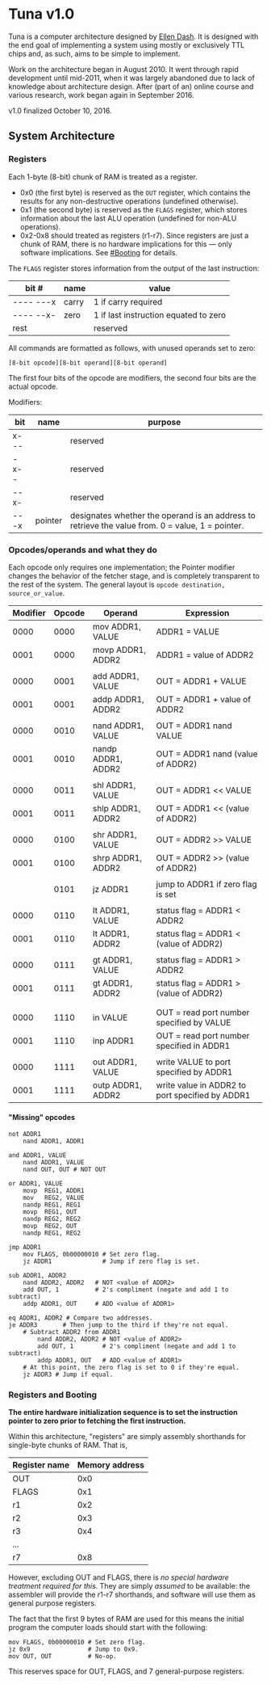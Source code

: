 # Tuna v1.0

Tuna is a computer architecture designed by [Ellen
Dash](https://puppy.technology). It is designed with the end goal of
implementing a system using mostly or exclusively TTL chips and, as
such, aims to be simple to implement.

Work on the architecture began in August 2010. It went through rapid
development until mid-2011, when it was largely abandoned due to lack of
knowledge about architecture design. After (part of an) online course
and various research, work began again in September 2016.

v1.0 finalized October 10, 2016.

## System Architecture

### Registers

Each 1-byte (8-bit) chunk of RAM is treated as a register.

* 0x0 (the first byte) is reserved as the `OUT` register, which contains the results for any non-destructive operations (undefined otherwise).
* 0x1 (the second byte) is reserved as the `FLAGS` register, which stores information about the last ALU operation (undefined for non-ALU operations).
* 0x2-0x8 should treated as registers (r1-r7). Since registers are just a chunk of RAM, there is no hardware implications for this &mdash; only software implications. See [#Booting](#Booting) for details.

The `FLAGS` register stores information from the output of the last instruction:

| bit #      | name   | value                                  |
|------------|--------|----------------------------------------|
| ---- ---x  | carry  | 1 if carry required                    |
| ---- --x-  | zero   | 1 if last instruction equated to zero  |
| rest       |        | reserved                               |


All commands are formatted as follows, with unused operands set to zero:

    [8-bit opcode][8-bit operand][8-bit operand]

The first four bits of the opcode are modifiers, the second four bits are the actual opcode.

Modifiers:

| bit   | name    | purpose   |
|-------|---------|-----------|
| x---  |         | reserved  |
| -x--  |         | reserved  |
| --x-  |         | reserved  |
| ---x  | pointer | designates whether the operand is an address to retrieve the value from. 0 = value, 1 = pointer. |

### Opcodes/operands and what they do

Each opcode only requires one implementation; the Pointer modifier changes the behavior of the fetcher stage, and is completely transparent to the rest of the system. The general layout is `opcode destination, source_or_value`.

| Modifier | Opcode | Operand              | Expression                                       |
|----------|--------|----------------------|--------------------------------------------------|
| 0000     | 0000   | mov   ADDR1, VALUE   | ADDR1 = VALUE                                    |
| 0001     | 0000   | movp  ADDR1, ADDR2   | ADDR1 = value of ADDR2                           |
|          |        |                      |                                                  |
| 0000     | 0001   | add   ADDR1, VALUE   | OUT = ADDR1 + VALUE                              |
| 0001     | 0001   | addp  ADDR1, ADDR2   | OUT = ADDR1 + value of ADDR2                     |
|          |        |                      |                                                  |
| 0000     | 0010   | nand  ADDR1, VALUE   | OUT = ADDR1 nand VALUE                           |
| 0001     | 0010   | nandp ADDR1, ADDR2   | OUT = ADDR1 nand (value of ADDR2)                |
|          |        |                      |                                                  |
| 0000     | 0011   | shl   ADDR1, VALUE   | OUT = ADDR1 << VALUE                             |
| 0001     | 0011   | shlp  ADDR1, ADDR2   | OUT = ADDR1 << (value of ADDR2)                  |
|          |        |                      |                                                  |
| 0000     | 0100   | shr   ADDR1, VALUE   | OUT = ADDR2 >> VALUE                             |
| 0001     | 0100   | shrp  ADDR1, ADDR2   | OUT = ADDR2 >> (value of ADDR2)                  |
|          |        |                      |                                                  |
|          | 0101   | jz    ADDR1          | jump to ADDR1 if zero flag is set                |
|          |        |                      |                                                  |
| 0000     | 0110   | lt    ADDR1, VALUE   | status flag = ADDR1 < ADDR2                      |
| 0001     | 0110   | lt    ADDR1, ADDR2   | status flag = ADDR1 < (value of ADDR2)           |
|          |        |                      |                                                  |
| 0000     | 0111   | gt    ADDR1, VALUE   | status flag = ADDR1 > ADDR2                      |
| 0001     | 0111   | gt    ADDR1, ADDR2   | status flag = ADDR1 > (value of ADDR2)           |
|          |        |                      |                                                  |
|          |        |                      |                                                  |
| 0000     | 1110   | in     VALUE         | OUT = read port number specified by VALUE        |
| 0001     | 1110   | inp    ADDR1         | OUT = read port number specified in ADDR1        |
|          |        |                      |                                                  |
| 0000     | 1111   | out    ADDR1, VALUE  | write VALUE to port specified by ADDR1           |
| 0001     | 1111   | outp   ADDR1, ADDR2  | write value in ADDR2 to port specified by ADDR1  |

#### "Missing" opcodes

    not ADDR1
        nand ADDR1, ADDR1

    and ADDR1, VALUE
        nand ADDR1, VALUE
        nand OUT, OUT # NOT OUT

    or ADDR1, VALUE
        movp  REG1, ADDR1
        mov   REG2, VALUE
        nandp REG1, REG1
        movp  REG1, OUT
        nandp REG2, REG2
        movp  REG2, OUT
        nandp REG1, REG2

    jmp ADDR1
        mov FLAGS, 0b00000010 # Set zero flag.
        jz ADDR1              # Jump if zero flag is set.

    sub ADDR1, ADDR2
        nand ADDR2, ADDR2   # NOT <value of ADDR2>
        add OUT, 1          # 2's compliment (negate and add 1 to subtract)
        addp ADDR1, OUT     # ADD <value of ADDR1>

    eq ADDR1, ADDR2 # Compare two addresses.
    je ADDR3       # Then jump to the third if they're not equal.
        # Subtract ADDR2 from ADDR1
            nand ADDR2, ADDR2 # NOT <value of ADDR2>
            add OUT, 1        # 2's compliment (negate and add 1 to subtract)
            addp ADDR1, OUT   # ADD <value of ADDR1>
        # At this point, the zero flag is set to 0 if they're equal.
        jz ADDR3 # Jump if equal.

### Registers and Booting

**The entire hardware initialization sequence is to set the instruction pointer to zero prior to fetching the first instruction.**

Within this architecture, "registers" are simply assembly shorthands for single-byte chunks of RAM. That is,

| Register name | Memory address |
|---------------|----------------|
| OUT           | 0x0            |
| FLAGS         | 0x1            |
| r1            | 0x2            |
| r2            | 0x3            |
| r3            | 0x4            |
| ...           |                |
| r7            | 0x8            |

However, excluding OUT and FLAGS, there is _no special hardware treatment required for this_. They are simply _assumed_ to be available: the assembler will provide the r1-r7 shorthands, and software will use them as general purpose registers.

The fact that the first 9 bytes of RAM are used for this means the initial program the computer loads should start with the following:

```
mov FLAGS, 0b00000010 # Set zero flag.
jz 0x9                # Jump to 0x9.
mov OUT, OUT          # No-op.
```

This reserves space for OUT, FLAGS, and 7 general-purpose registers.
